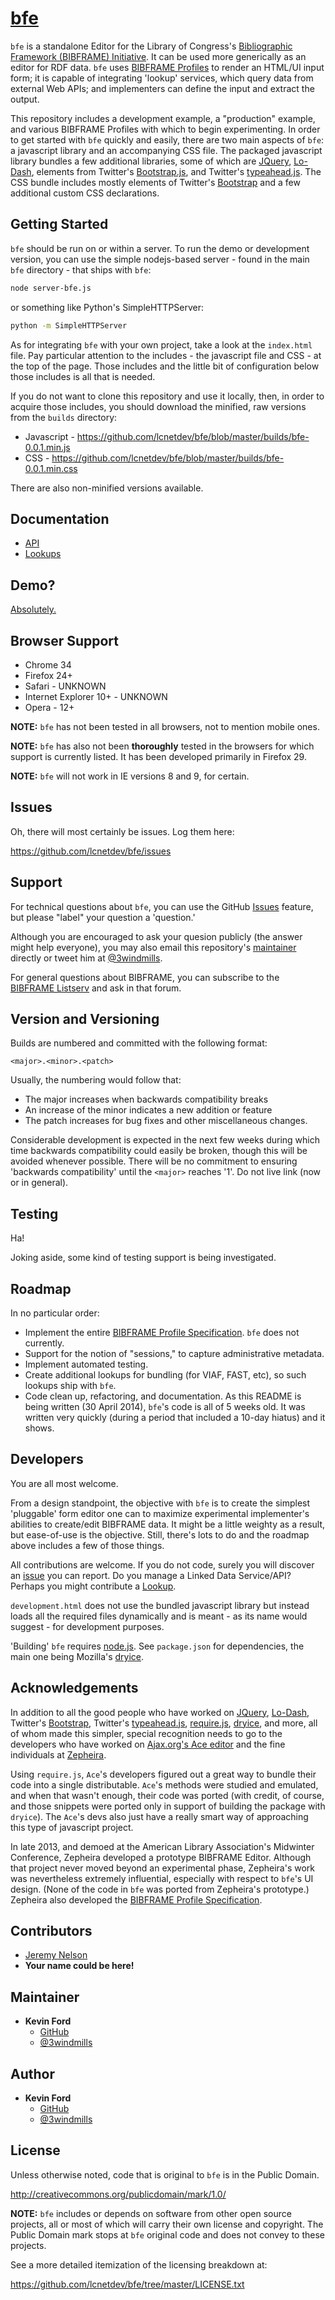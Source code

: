 [bfe][demo-page]
=======================

`bfe` is a standalone Editor for the Library of Congress's [Bibliographic Framework 
(BIBFRAME) Initiative][bfi].  It can be used more generically as an editor for RDF data. 
`bfe` uses [BIBFRAME Profiles][profilespec] to render an HTML/UI input form; it is 
capable of integrating 'lookup' services, which query data from external Web APIs;
and implementers can define the input and extract the output.

This repository includes a development example, a "production" example, and 
various BIBFRAME Profiles with which to begin experimenting. In order 
to get started with `bfe` quickly and easily, there are two main aspects of `bfe`: 
a javascript library and an accompanying CSS file.  The packaged javascript 
library bundles a few additional libraries, some of which are [JQuery], [Lo-Dash], 
elements from Twitter's [Bootstrap.js][Bootstrap], and 
Twitter's [typeahead.js].  The CSS bundle includes mostly elements of 
Twitter's [Bootstrap] and a few additional custom CSS declarations.

<!-- section links -->

[demo-page]: http://bibframe.org/tools/editor/
[bfi]: http://www.loc.gov/bibframe/
[profilespec]: http://bibframe.org/documentation/bibframe-profilespec/
[JQuery]: http://jquery.com/
[Lo-Dash]: http://lodash.com/
[Bootstrap]: http://getbootstrap.com/
[typeahead.js]: https://github.com/twitter/typeahead.js


Getting Started
---------------

`bfe` should be run on or within a server.  To run the demo or development version, 
you can use the simple nodejs-based server - found in the main `bfe` directory - 
that ships with `bfe`:

```bash
node server-bfe.js
```
or something like Python's SimpleHTTPServer:

```bash
python -m SimpleHTTPServer
```

As for integrating `bfe` with your own project, take a look at the `index.html` 
file.  Pay particular attention to the includes - the javascript file and CSS - 
at the top of the page.  Those includes and the little bit of configuration below 
those includes is all that is needed.  

If you do not want to clone this repository and use it locally, then, in order 
to acquire those includes, you should download the minified, raw versions from the 
`builds` directory:
* Javascript - https://github.com/lcnetdev/bfe/blob/master/builds/bfe-0.0.1.min.js
* CSS - https://github.com/lcnetdev/bfe/blob/master/builds/bfe-0.0.1.min.css

There are also non-minified versions available.


Documentation 
-------------

* [API]
* [Lookups][lookups-info]

[API]: https://github.com/lcnetdev/bfe/blob/master/docs/bfe-api.md
[lookups-info]: https://github.com/lcnetdev/bfe/blob/master/docs/bfe-lookups.md


Demo?
--------

[Absolutely.][demo-page]

<!-- section links -->

[demo-page]: http://bibframe.org:8283/tools/editor2/


Browser Support
---------------

* Chrome 34
* Firefox 24+
* Safari - UNKNOWN
* Internet Explorer 10+ - UNKNOWN
* Opera - 12+

**NOTE:** `bfe` has not been tested in all browsers, not to mention mobile ones.


**NOTE:** `bfe` has also not been **thoroughly** tested in the browsers for which
support is currently listed.  It has been developed primarily in Firefox 29.


**NOTE:** `bfe` will not work in IE versions 8 and 9, for certain.


Issues
------

Oh, there will most certainly be issues.  Log them here:

https://github.com/lcnetdev/bfe/issues


Support
----------------

For technical questions about `bfe`, you can use the GitHub [Issues] feature, but 
please "label" your question a 'question.'

Although you are encouraged to ask your quesion publicly (the answer might 
help everyone), you may also email this repository's [maintainer][kefo] 
directly or tweet him at [@3windmills]. 

For general questions about BIBFRAME, you can subscribe to the [BIBFRAME Listserv][listserv] 
and ask in that forum.

<!-- section links -->

[Issues]: https://github.com/lcnetdev/bfe/issues
[kefo]: mailto:kefo@3windmills.com
[@3windmills]: https://twitter.com/3windmills
[listserv]: http://listserv.loc.gov/cgi-bin/wa?SUBED1=bibframe&A=1


Version and Versioning
----------

Builds are numbered and committed with the following format:

`<major>.<minor>.<patch>`

Usually, the numbering would follow that:

* The major increases when backwards compatibility breaks
* An increase of the minor indicates a new addition or feature
* The patch increases for bug fixes and other miscellaneous changes.

Considerable development is expected in the next few weeks during which time 
backwards compatibility could easily be broken, though this will be avoided whenever 
possible.  There will be no commitment to ensuring 'backwards compatibility' until 
the `<major>` reaches '1'.  Do not live link (now or in general).


Testing
-------

Ha!

Joking aside, some kind of testing support is being investigated.


Roadmap
----------

In no particular order:

* Implement the entire [BIBFRAME Profile Specification][profilespec]. `bfe` does 
  not currently.
* Support for the notion of "sessions," to capture administrative metadata.
* Implement automated testing.
* Create additional lookups for bundling (for VIAF, FAST, etc), so such lookups
  ship with `bfe`.
* Code clean up, refactoring, and documentation.  As this README is being 
  written (30 April 2014), `bfe`'s code is all of 5 weeks old.  It was written 
  very quickly (during a period that included a 10-day hiatus) and it shows.


<!-- section links -->

[profilespec]: http://bibframe.org/documentation/bibframe-profilespec/


Developers
----------

You are all most welcome.  

From a design standpoint, the objective with `bfe` is to create the simplest 
'pluggable' form editor one can to maximize experimental implementer's abilities 
to create/edit BIBFRAME data.  It might be a little weighty as a result, but 
ease-of-use is the objective.  Still, there's lots to do and the roadmap above includes 
a few of those things.  

All contributions are welcome.  If you do not code, surely you will discover an 
[issue] you can report.  Do you manage a Linked Data Service/API?  Perhaps you might 
contribute a [Lookup].  

`development.html` does not use the bundled javascript library but instead loads 
all the required files dynamically and is meant - as its name would suggest - 
for development purposes.  

'Building' `bfe` requires [node.js].  See `package.json` for dependencies, the 
main one being Mozilla's [dryice].

<!-- section links -->

[issue]: https://github.com/lcnetdev/bfe/issues
[Lookup]: https://github.com/lcnetdev/bfe/tree/master/src/lookups
[node.js]: http://nodejs.org/
[dryice]: https://github.com/mozilla/dryice


Acknowledgements
----------

In addition to all the good people who have worked on [JQuery], [Lo-Dash], 
Twitter's [Bootstrap], Twitter's [typeahead.js], [require.js], [dryice], and 
more, all of whom made this simpler, special recognition needs to 
go to the developers who have worked on [Ajax.org's Ace editor][ace] and 
the fine individuals at [Zepheira].

Using `require.js`, `Ace`'s developers figured out a great way to bundle their code 
into a single distributable.  `Ace`'s methods were studied and emulated, and when 
that wasn't enough, their code was ported (with credit, of course, and those 
snippets were ported only in support of building the package with `dryice`).  The 
`Ace`'s devs also just have a really smart way of approaching this type of 
javascript project.

In late 2013, and demoed at the American Library Association's Midwinter Conference,
Zepheira developed a prototype BIBFRAME Editor.  Although that project never moved 
beyond an experimental phase, Zepheira's work was nevertheless extremely influential, 
especially with respect to `bfe`'s UI design. (None of the code in `bfe` was ported 
from Zepheira's prototype.)  Zepheira also developed the [BIBFRAME Profile 
Specification][profilespec].

<!-- section links -->

[JQuery]: http://jquery.com/
[Lo-Dash]: http://lodash.com/
[Bootstrap]: http://getbootstrap.com/
[typeahead.js]: https://github.com/twitter/typeahead.js
[require.js]: http://requirejs.org/
[dryice]: https://github.com/mozilla/dryice
[ace]: https://github.com/ajaxorg/ace
[Zepheira]: https://zepheira.com/
[profilespec]: http://bibframe.org/documentation/bibframe-profilespec/


Contributors
-----------

* [Jeremy Nelson](https://github.com/jermnelson)
* **Your name could be here!**


Maintainer
-----------

* **Kevin Ford** 
  * [GitHub](https://github.com/kefo)
  * [@3windmills](https://twitter.com/3windmills) 


Author
-------

* **Kevin Ford** 
  * [GitHub](https://github.com/kefo)
  * [@3windmills](https://twitter.com/3windmills) 


License
-------

Unless otherwise noted, code that is original to `bfe` is in the Public Domain.

http://creativecommons.org/publicdomain/mark/1.0/

**NOTE:**  `bfe` includes or depends on software from other open source projects, all or 
most of which will carry their own license and copyright.  The Public Domain mark 
stops at `bfe` original code and does not convey to these projects.

See a more detailed itemization of the licensing breakdown at:

https://github.com/lcnetdev/bfe/tree/master/LICENSE.txt

